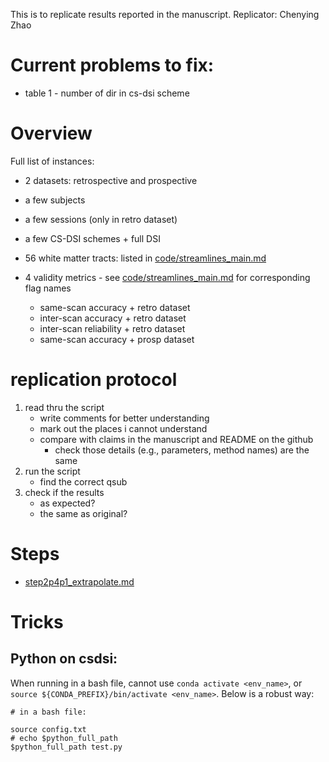 This is to replicate results reported in the manuscript.
Replicator: Chenying Zhao

# Current problems to fix:
- table 1 - number of dir in cs-dsi scheme 

# Overview
Full list of instances:
* 2 datasets: retrospective and prospective
* a few subjects
* a few sessions (only in retro dataset)
* a few CS-DSI schemes + full DSI
* 56 white matter tracts: listed in [code/streamlines_main.md](code/streamlines_main.md)

* 4 validity metrics - see [code/streamlines_main.md](code/streamlines_main.md) for corresponding flag names
    * same-scan accuracy + retro dataset 
    * inter-scan accuracy + retro dataset 
    * inter-scan reliability + retro dataset 
    * same-scan accuracy + prosp dataset

# replication protocol
1. read thru the script
    - write comments for better understanding
    - mark out the places i cannot understand
    - compare with claims in the manuscript and README on the github
        - check those details (e.g., parameters, method names) are the same
1. run the script
    - find the correct qsub
1. check if the results
    - as expected?
    - the same as original?


# Steps
- [step2p4p1_extrapolate.md](step2p4p1_extrapolate.md)

# Tricks
## Python on csdsi:
When running in a bash file, cannot use `conda activate <env_name>`, or `source ${CONDA_PREFIX}/bin/activate <env_name>`. Below is a robust way:

```
# in a bash file:

source config.txt
# echo $python_full_path
$python_full_path test.py
```